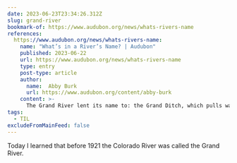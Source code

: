 ```yaml
---
date: 2023-06-23T23:34:26.312Z
slug: grand-river
bookmark-of: https://www.audubon.org/news/whats-rivers-name
references:
  https://www.audubon.org/news/whats-rivers-name:
    name: "What’s in a River’s Name? | Audubon"
    published: 2023-06-22
    url: https://www.audubon.org/news/whats-rivers-name
    type: entry
    post-type: article
    author:
      name:  Abby Burk 
      url: https://www.audubon.org/content/abby-burk
    content: >-
      The Grand River lent its name to: the Grand Ditch, which pulls water from the Colorado River's headwaters to the eastern slope; the town of Grand Lake, the City of Grand Junction, in the Grand Valley, from its location at the junction of the Gunnison and Colorado (formerly the Grand) Rivers.
tags:
  - TIL
excludeFromMainFeed: false
---
```

Today I learned that before 1921 the Colorado River was called the Grand River.
